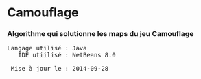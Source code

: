 Camouflage
==========

<h3>Algorithme qui solutionne les maps du jeu Camouflage</h3>

<pre>
Langage utilisé : Java
   IDE utiilisé : NetBeans 8.0

 Mise à jour le : 2014-09-28
</pre>

